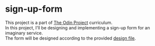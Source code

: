# sign-up-form
This project is a part of [The Odin Project](https://www.theodinproject.com/) curriculum.  
In this project, I'll be designing and implementing a sign-up form for an imaginary service.  
The form will be designed according to the provided [design file](./sign-up-form.png).
